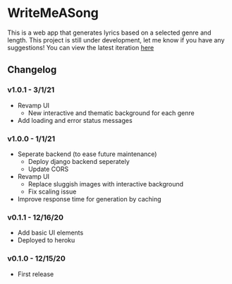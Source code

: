 # WriteMeASong

This is a web app that generates lyrics based on a selected genre and length. This project is still under development, let me know if you have any suggestions! You can view the latest iteration [here](https://write-me-a-song.herokuapp.com/)

## Changelog
### v1.0.1 - 3/1/21
- Revamp UI
  - New interactive and thematic background for each genre
- Add loading and error status messages
### v1.0.0 - 1/1/21
- Seperate backend (to ease future maintenance)
  - Deploy django backend seperately
  - Update CORS
- Revamp UI 
  - Replace sluggish images with interactive background
  - Fix scaling issue
- Improve response time for generation by caching
### v0.1.1 - 12/16/20
- Add basic UI elements
- Deployed to heroku
### v0.1.0 - 12/15/20
- First release
